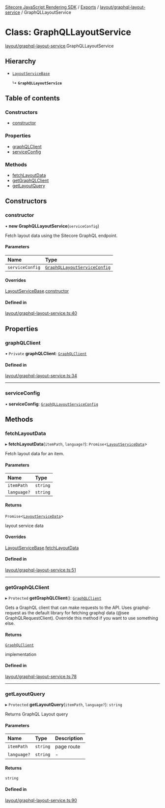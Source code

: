 [Sitecore JavaScript Rendering SDK](../README.md) / [Exports](../modules.md) / [layout/graphql-layout-service](../modules/layout_graphql_layout_service.md) / GraphQLLayoutService

# Class: GraphQLLayoutService

[layout/graphql-layout-service](../modules/layout_graphql_layout_service.md).GraphQLLayoutService

## Hierarchy

- [`LayoutServiceBase`](layout_layout_service.LayoutServiceBase.md)

  ↳ **`GraphQLLayoutService`**

## Table of contents

### Constructors

- [constructor](layout_graphql_layout_service.GraphQLLayoutService.md#constructor)

### Properties

- [graphQLClient](layout_graphql_layout_service.GraphQLLayoutService.md#graphqlclient)
- [serviceConfig](layout_graphql_layout_service.GraphQLLayoutService.md#serviceconfig)

### Methods

- [fetchLayoutData](layout_graphql_layout_service.GraphQLLayoutService.md#fetchlayoutdata)
- [getGraphQLClient](layout_graphql_layout_service.GraphQLLayoutService.md#getgraphqlclient)
- [getLayoutQuery](layout_graphql_layout_service.GraphQLLayoutService.md#getlayoutquery)

## Constructors

### constructor

• **new GraphQLLayoutService**(`serviceConfig`)

Fetch layout data using the Sitecore GraphQL endpoint.

#### Parameters

| Name | Type |
| :------ | :------ |
| `serviceConfig` | [`GraphQLLayoutServiceConfig`](../modules/layout_graphql_layout_service.md#graphqllayoutserviceconfig) |

#### Overrides

[LayoutServiceBase](layout_layout_service.LayoutServiceBase.md).[constructor](layout_layout_service.LayoutServiceBase.md#constructor)

#### Defined in

[layout/graphql-layout-service.ts:40](https://github.com/Sitecore/jss/blob/8c00be96/packages/sitecore-jss/src/layout/graphql-layout-service.ts#L40)

## Properties

### graphQLClient

• `Private` **graphQLClient**: [`GraphQLClient`](../interfaces/graphql_request_client.GraphQLClient.md)

#### Defined in

[layout/graphql-layout-service.ts:34](https://github.com/Sitecore/jss/blob/8c00be96/packages/sitecore-jss/src/layout/graphql-layout-service.ts#L34)

___

### serviceConfig

• **serviceConfig**: [`GraphQLLayoutServiceConfig`](../modules/layout_graphql_layout_service.md#graphqllayoutserviceconfig)

## Methods

### fetchLayoutData

▸ **fetchLayoutData**(`itemPath`, `language?`): `Promise`<[`LayoutServiceData`](../interfaces/layout_models.LayoutServiceData.md)\>

Fetch layout data for an item.

#### Parameters

| Name | Type |
| :------ | :------ |
| `itemPath` | `string` |
| `language?` | `string` |

#### Returns

`Promise`<[`LayoutServiceData`](../interfaces/layout_models.LayoutServiceData.md)\>

layout service data

#### Overrides

[LayoutServiceBase](layout_layout_service.LayoutServiceBase.md).[fetchLayoutData](layout_layout_service.LayoutServiceBase.md#fetchlayoutdata)

#### Defined in

[layout/graphql-layout-service.ts:51](https://github.com/Sitecore/jss/blob/8c00be96/packages/sitecore-jss/src/layout/graphql-layout-service.ts#L51)

___

### getGraphQLClient

▸ `Protected` **getGraphQLClient**(): [`GraphQLClient`](../interfaces/graphql_request_client.GraphQLClient.md)

Gets a GraphQL client that can make requests to the API. Uses graphql-request as the default
library for fetching graphql data (@see GraphQLRequestClient). Override this method if you
want to use something else.

#### Returns

[`GraphQLClient`](../interfaces/graphql_request_client.GraphQLClient.md)

implementation

#### Defined in

[layout/graphql-layout-service.ts:78](https://github.com/Sitecore/jss/blob/8c00be96/packages/sitecore-jss/src/layout/graphql-layout-service.ts#L78)

___

### getLayoutQuery

▸ `Protected` **getLayoutQuery**(`itemPath`, `language?`): `string`

Returns GraphQL Layout query

#### Parameters

| Name | Type | Description |
| :------ | :------ | :------ |
| `itemPath` | `string` | page route |
| `language?` | `string` | - |

#### Returns

`string`

#### Defined in

[layout/graphql-layout-service.ts:90](https://github.com/Sitecore/jss/blob/8c00be96/packages/sitecore-jss/src/layout/graphql-layout-service.ts#L90)
